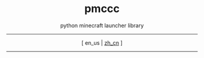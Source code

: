 <div align = "center" >
    <h1>pmccc</h1>

python minecraft launcher library

---

[
en_us
|
[zh_cn](./README-zh_cn.md)
]

---
